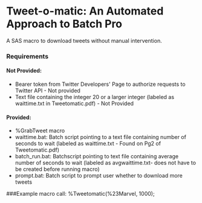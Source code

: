 Tweet-o-matic: An Automated Approach to Batch Pro
===============
A SAS macro to download tweets without manual intervention. 

### Requirements

#### Not Provided:
* Bearer token from Twitter Developers' Page to authorize requests to Twitter API - Not provided
* Text file containing the integer 20 or a larger integer (labeled as waittime.txt in Tweetomatic.pdf) - Not Provided 

#### Provided:
* %GrabTweet macro
* waittime.bat: Batch script pointing to a text file containing number of seconds to wait (labeled as waittime.txt - Found on Pg2 of Tweetomatic.pdf)
* batch\_run.bat: Batchscript pointing to text file containing average number of seconds to wait (labeled as avgwaittime.txt- does not have to be created before running macro)
* prompt.bat: Batch script to prompt user whether to download more tweets

###Example macro call: 
    %Tweetomatic(%23Marvel, 1000);